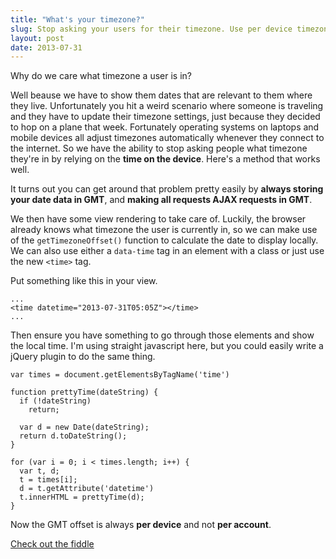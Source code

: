 ```yaml
---
title: "What's your timezone?"
slug: Stop asking your users for their timezone. Use per device timezone settings & Javascript instead.
layout: post
date: 2013-07-31
---
```


Why do we care what timezone a user is in?

Well beause we have to show them dates that are relevant to them where they
live. Unfortunately you hit a weird scenario where someone is traveling and they
have to update their timezone settings, just because they decided to hop on a
plane that week. Fortunately operating systems on laptops and mobile devices all
adjust timezones automatically whenever they connect to the internet. So we have
the ability to stop asking people what timezone they're in by relying on the
__time on the device__. Here's a method that works well.

It turns out you can get around that problem pretty easily by __always storing
your date data in GMT__, and __making all requests AJAX requests in GMT__.

We then have some view rendering to take care of. Luckily, 
the browser already knows what timezone the user is currently in, so we can make
use of the `getTimezoneOffset()` function to calculate the date to display
locally. We can also use either a `data-time` tag in an element with a class or
just use the new `<time>` tag.

Put something like this in your view. 

    ...
    <time datetime="2013-07-31T05:05Z"></time>
    ...

Then ensure you have something to go through those elements and show the local
time. I'm using straight javascript here, but you could easily write a jQuery
plugin to do the same thing.

    var times = document.getElementsByTagName('time')

    function prettyTime(dateString) {
      if (!dateString)
        return;

      var d = new Date(dateString);
      return d.toDateString();
    }

    for (var i = 0; i < times.length; i++) {
      var t, d;
      t = times[i];
      d = t.getAttribute('datetime')
      t.innerHTML = prettyTime(d);
    }

Now the GMT offset is always __per device__ and not __per account__.

[Check out the fiddle](http://jsfiddle.net/trevoro/T4wRq/)

